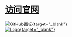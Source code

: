 # [访问官网](https://pubei.github.io "点击跳转") 
![GitHub图标](https://github.com/pubei/pubei.github.io/blob/main/favicon.ico){target="_blank"}  
[![Logo](https://github.com/pubei/pubei.github.io/blob/main/favicon.ico){target="_blank"}](https://pubei.github.io "主页") 
